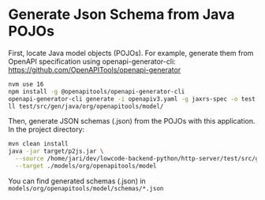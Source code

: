 # Generate Json Schema from Java POJOs
First, locate Java model objects (POJOs). For example, generate them from OpenAPI specification using openapi-generator-cli:
https://github.com/OpenAPITools/openapi-generator
```bash
nvm use 16
npm install -g @openapitools/openapi-generator-cli
openapi-generator-cli generate -i openapiv3.yaml -g jaxrs-spec -o test
ll test/src/gen/java/org/openapitools/model/
```
Then, generate JSON schemas (.json) from the POJOs with this application. In the project directory:

```bash
mvn clean install
java -jar target/p2js.jar \
  --source /home/jari/dev/lowcode-backend-python/http-server/test/src/gen/java/org/openapitools/model/ \
  --target ./models/org/openapitools/model
```
You can find generated schemas (.json) in `models/org/openapitools/model/schemas/*.json
`
